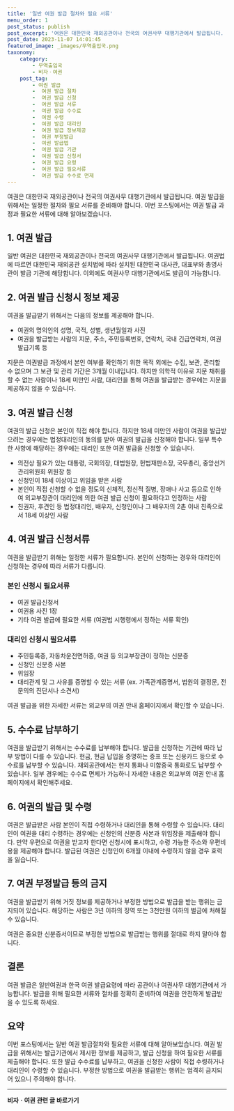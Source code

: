 ```yaml
---
title: '일반 여권 발급 절차와 필요 서류'
menu_order: 1
post_status: publish
post_excerpt: '여권은 대한민국 재외공관이나 전국의 여권사무 대행기관에서 발급됩니다. 여권 발급을 위해서는 일정한 절차와 필요 서류를 준비해야 합니다. 이번 포스팅에서는 여권 발급 과정과 필요한 서류에 대해 알아보겠습니다.'
post_date: 2023-11-07 14:01:45
featured_image: _images/무역출입국.png
taxonomy:
    category:
        - 무역출입국
        - 비자ㆍ여권
    post_tag:
        - 여권 발급
        -  여권 발급 절차
        -  여권 발급 신청
        -  여권 발급 서류
        -  여권 발급 수수료
        -  여권 수령
        -  여권 발급 대리인
        -  여권 발급 정보제공
        -  여권 부정발급
        -  여권 발급법
        -  여권 발급 기관
        -  여권 발급 신청서
        -  여권 발급 요령
        -  여권 발급 필요서류
        -  여권 발급 수수료 면제
---
```



여권은 대한민국 재외공관이나 전국의 여권사무 대행기관에서 발급됩니다. 여권 발급을 위해서는 일정한 절차와 필요 서류를 준비해야 합니다. 이번 포스팅에서는 여권 발급 과정과 필요한 서류에 대해 알아보겠습니다.

## 1. 여권 발급

일반 여권은 대한민국 재외공관이나 전국의 여권사무 대행기관에서 발급됩니다. 여권법에 따르면 대한민국 재외공관 설치법에 따라 설치된 대한민국 대사관, 대표부와 총영사관이 발급 기관에 해당합니다. 이외에도 여권사무 대행기관에서도 발급이 가능합니다.

## 2. 여권 발급 신청시 정보 제공

여권을 발급받기 위해서는 다음의 정보를 제공해야 합니다.

- 여권의 명의인의 성명, 국적, 성별, 생년월일과 사진
- 여권을 발급받는 사람의 지문, 주소, 주민등록번호, 연락처, 국내 긴급연락처, 여권발급기록 등

지문은 여권발급 과정에서 본인 여부를 확인하기 위한 목적 외에는 수집, 보관, 관리할 수 없으며 그 보관 및 관리 기간은 3개월 이내입니다. 하지만 의학적 이유로 지문 채취를 할 수 없는 사람이나 18세 미만인 사람, 대리인을 통해 여권을 발급받는 경우에는 지문을 제공하지 않을 수 있습니다.

## 3. 여권 발급 신청

여권의 발급 신청은 본인이 직접 해야 합니다. 하지만 18세 미만인 사람이 여권을 발급받으려는 경우에는 법정대리인의 동의를 받아 여권의 발급을 신청해야 합니다. 일부 특수한 사항에 해당하는 경우에는 대리인 또한 여권 발급을 신청할 수 있습니다.

- 의전상 필요가 있는 대통령, 국회의장, 대법원장, 헌법재판소장, 국무총리, 중앙선거관리위원회 위원장 등
- 신청인이 18세 이상이고 위임을 받은 사람
- 본인이 직접 신청할 수 없을 정도의 신체적, 정신적 질병, 장애나 사고 등으로 인하여 외교부장관이 대리인에 의한 여권 발급 신청이 필요하다고 인정하는 사람
- 친권자, 후견인 등 법정대리인, 배우자, 신청인이나 그 배우자의 2촌 이내 친족으로서 18세 이상인 사람

## 4. 여권 발급 신청서류

여권을 발급받기 위해는 일정한 서류가 필요합니다. 본인이 신청하는 경우와 대리인이 신청하는 경우에 따라 서류가 다릅니다.

### 본인 신청시 필요서류

- 여권 발급신청서
- 여권용 사진 1장
- 기타 여권 발급에 필요한 서류 (여권법 시행령에서 정하는 서류 확인)

### 대리인 신청시 필요서류

- 주민등록증, 자동차운전면허증, 여권 등 외교부장관이 정하는 신분증
- 신청인 신분증 사본
- 위임장
- 대리관계 및 그 사유를 증명할 수 있는 서류 (ex. 가족관계증명서, 법원의 결정문, 전문의의 진단서나 소견서)

여권 발급을 위한 자세한 서류는 외교부의 여권 안내 홈페이지에서 확인할 수 있습니다.

## 5. 수수료 납부하기

여권을 발급받기 위해서는 수수료를 납부해야 합니다. 발급을 신청하는 기관에 따라 납부 방법이 다를 수 있습니다. 현금, 현금 납입을 증명하는 증표 또는 신용카드 등으로 수수료를 납부할 수 있습니다. 재외공관에서는 현지 통화나 미합중국 통화로도 납부할 수 있습니다. 일부 경우에는 수수료 면제가 가능하니 자세한 내용은 외교부의 여권 안내 홈페이지에서 확인해주세요.

## 6. 여권의 발급 및 수령

여권은 발급받은 사람 본인이 직접 수령하거나 대리인을 통해 수령할 수 있습니다. 대리인이 여권을 대리 수령하는 경우에는 신청인의 신분증 사본과 위임장을 제출해야 합니다. 만약 우편으로 여권을 받고자 한다면 신청시에 표시하고, 수령 가능한 주소와 우편비용을 제공해야 합니다. 발급된 여권은 신청인이 6개월 이내에 수령하지 않을 경우 효력을 잃습니다.

## 7. 여권 부정발급 등의 금지

여권을 발급받기 위해 거짓 정보를 제공하거나 부정한 방법으로 발급을 받는 행위는 금지되어 있습니다. 해당하는 사람은 3년 이하의 징역 또는 3천만원 이하의 벌금에 처해질 수 있습니다.

여권은 중요한 신분증서이므로 부정한 방법으로 발급받는 행위를 절대로 하지 말아야 합니다.

## 결론

여권 발급은 일반여권과 한국 여권 발급요령에 따라 공관이나 여권사무 대행기관에서 가능합니다. 발급을 위해 필요한 서류와 절차를 정확히 준비하여 여권을 안전하게 발급받을 수 있도록 하세요.

## 요약

이번 포스팅에서는 일반 여권 발급절차와 필요한 서류에 대해 알아보았습니다. 여권 발급을 위해서는 발급기관에서 제시한 정보를 제공하고, 발급 신청을 하여 필요한 서류를 제출해야 합니다. 또한 발급 수수료를 납부하고, 여권을 신청한 사람이 직접 수령하거나 대리인이 수령할 수 있습니다. 부정한 방법으로 여권을 발급받는 행위는 엄격히 금지되어 있으니 주의해야 합니다.

<!-- wp:separator -->
<hr class="wp-block-separator has-alpha-channel-opacity"/>
<!-- /wp:separator -->

<!-- wp:group {"backgroundColor":"base","layout":{"type":"constrained"}} -->
<div class="wp-block-group has-base-background-color has-background"><!-- wp:paragraph {"align":"center","fontSize":"medium"} -->
<p class="has-text-align-center has-large-font-size"><strong>비자ㆍ여권 관련 글 바로가기</strong></p>
<!-- /wp:paragraph -->


<!-- wp:latest-posts
{"categories":[{"id":16891,"count":19,"description":"","link":"https://uknowlaw.com/category/%eb%b9%84%ec%9e%90%e3%86%8d%ec%97%ac%ea%b6%8c/","name":"비자ㆍ여권","slug":"비자ㆍ여권","taxonomy":"category","parent":0,"meta":[],"_links":{"self":[{"href":"https://uknowlaw.com/wp-json/wp/v2/categories/16891"}],"collection":[{"href":"https://uknowlaw.com/wp-json/wp/v2/categories"}],"about":[{"href":"https://uknowlaw.com/wp-json/wp/v2/taxonomies/category"}],"wp:post_type":[{"href":"https://uknowlaw.com/wp-json/wp/v2/posts?categories=16891"}],"curies":[{"name":"wp","href":"https://api.w.org/{rel}","templated":true}]}}],"postsToShow":100,"excerptLength":28,"postLayout":"grid","columns":2,"featuredImageAlign":"left","featuredImageSizeSlug":"large","fontSize":"small"} /--></div>
<!-- /wp:group -->